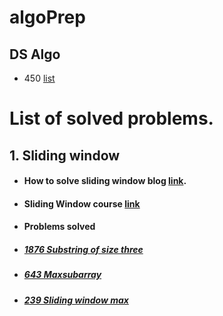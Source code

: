 # algoPrep

## DS Algo
- 450 [list](https://drive.google.com/file/d/1FMdN_OCfOI0iAeDlqswCiC2DZzD4nPsb/view)

# List of solved problems.

## 1. Sliding window

  - #### How to solve sliding window blog [link](https://medium.com/outco/how-to-solve-sliding-window-problems-28d67601a66).
  - #### Sliding Window course [link](https://usaco.guide/gold/sliding-window/#sliding-window)

- #### Problems solved
- ##### [1876 Substring of size three](https://leetcode.com/problems/substrings-of-size-three-with-distinct-characters/)
- ##### [643 Maxsubarray](https://leetcode.com/problems/maximum-average-subarray-i/)
- ##### [239 Sliding window max](https://leetcode.com/problems/sliding-window-maximum/)
